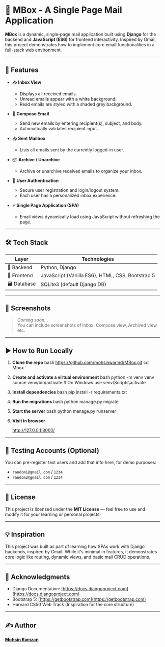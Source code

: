 # 📧 MBox - A Single Page Mail Application

**MBox** is a dynamic, single-page mail application built using **Django** for the backend and **JavaScript (ES6)** for frontend interactivity. Inspired by Gmail, this project demonstrates how to implement core email functionalities in a full-stack web environment.

---

## 🚀 Features

- 📥 **Inbox View**
  - Displays all received emails.
  - Unread emails appear with a white background.
  - Read emails are styled with a shaded grey background.

- 📝 **Compose Email**
  - Send new emails by entering recipient(s), subject, and body.
  - Automatically validates recipient input.

- 📤 **Sent Mailbox**
  - Lists all emails sent by the currently logged-in user.

- 📦 **Archive / Unarchive**
  - Archive or unarchive received emails to organize your inbox.

- 🔐 **User Authentication**
  - Secure user registration and login/logout system.
  - Each user has a personalized inbox experience.

- ⚡ **Single Page Application (SPA)**
  - Email views dynamically load using JavaScript without refreshing the page.

---

## 🛠️ Tech Stack

| Layer        | Technologies                                                |
|--------------|-------------------------------------------------------------|
| 🧠 Backend   | Python, Django                                              |
| 🎨 Frontend | JavaScript (Vanilla ES6), HTML, CSS, Bootstrap 5           |
| 🗃️ Database | SQLite3 (default Django DB)                                 |

---

## 📸 Screenshots

> _Coming soon..._  
You can include screenshots of Inbox, Compose view, Archived view, etc.

---

## ▶️ How to Run Locally

1. **Clone the repo**
bash
   https://github.com/mohsinwarind/MBox.git
   cd Mbox
`

1. **Create and activate a virtual environment**
bash
   python -m venv venv
   source venv/bin/activate  # On Windows use venv\Scripts\activate
   
1. **Install dependencies**
bash
   pip install -r requirements.txt
   
1. **Run the migrations**
bash
   python manage.py migrate
   
1. **Start the server**
bash
   python manage.py runserver
   
1. **Visit in browser**

   http://127.0.0.1:8000/
   
---

## 🧪 Testing Accounts (Optional)

You can pre-register test users and add that info here, for demo purposes:

* `random1@gmail.com` / `1234`
* `random2@gmail.com` / `1234`

---

## 📜 License

This project is licensed under the **MIT License** — feel free to use and modify it for your learning or personal projects!

---

## 💡 Inspiration

This project was built as part of learning how SPAs work with Django backends, inspired by Gmail. While it's minimal in features, it demonstrates core logic like routing, dynamic views, and basic mail CRUD operations.

---

## 🙌 Acknowledgments

* Django Documentation: [https://docs.djangoproject.com](https://docs.djangoproject.com)
* Bootstrap 5: [https://getbootstrap.com](https://getbootstrap.com)
* Harvard CS50 Web Track (Inspiration for the core structure)

---

## ✍️ Author

**[Mohsin Ramzan](https://mohsin-jade.vercel.app/)**